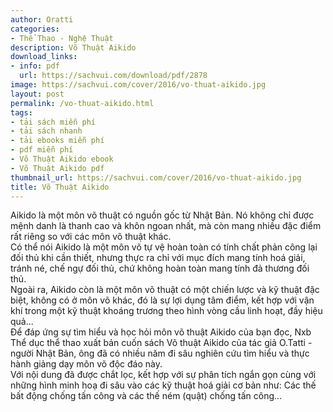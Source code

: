 ```yaml
---
author: Oratti
categories:
- Thể Thao - Nghệ Thuật
description: Võ Thuật Aikido
download_links:
- info: pdf
  url: https://sachvui.com/download/pdf/2878
image: https://sachvui.com/cover/2016/vo-thuat-aikido.jpg
layout: post
permalink: /vo-thuat-aikido.html
tags:
- tải sách miễn phí
- tải sách nhanh
- tải ebooks miễn phí
- pdf miễn phí
- Võ Thuật Aikido ebook
- Võ Thuật Aikido pdf
thumbnail_url: https://sachvui.com/cover/2016/vo-thuat-aikido.jpg
title: Võ Thuật Aikido
---
```


 <div class="item-desc text-justify"> <p>Aikido là một môn võ thuật có nguồn gốc từ Nhật Bản. Nó không chỉ được mệnh danh là thanh cao và khôn ngoan nhất, mà còn mang nhiều đặc điểm rất riêng so với các môn võ thuật khác.<br>Có thể nói Aikido là một môn võ tự vệ hoàn toàn có tính chất phản công lại đối thủ khi cần thiết, nhưng thực ra chỉ với mục đích mang tính hoá giải, tránh né, chế ngự đối thủ, chứ không hoàn toàn mang tính đả thương đối thủ.<br>Ngoài ra, Aikido còn là một môn võ thuật có một chiến lược và kỹ thuật đặc biệt, không có ở môn võ khác, đó là sự lợi dụng tâm điểm, kết hợp với vận khí trong một kỹ thuật khoáng trương theo hình vòng cầu linh hoạt, đầy hiệu quả...<br>Để đáp ứng sự tìm hiểu và học hỏi môn võ thuật Aikido của bạn đọc, Nxb Thể dục thể thao xuất bản cuốn sách Võ thuật Aikido của tác giả O.Tatti - người Nhật Bản, ông đã có nhiều năm đi sâu nghiên cứu tìm hiểu và thực hành giảng dạy môn võ độc đáo này.<br>Với nội dung đã được chắt lọc, kết hợp với sự phân tích ngắn gọn cùng với những hình minh hoạ đi sâu vào các kỹ thuật hoá giải cơ bản như: Các thế bất động chống tấn công và các thế ném (quật) chống tấn công...</p> </div>